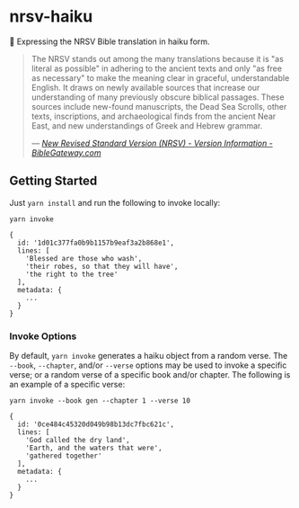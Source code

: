 # nrsv-haiku

🍃 Expressing the NRSV Bible translation in haiku form.

>The NRSV stands out among the many translations because it is "as literal as possible" in adhering to the ancient texts and only "as free as necessary" to make the meaning clear in graceful, understandable English. It draws on newly available sources that increase our understanding of many previously obscure biblical passages. These sources include new-found manuscripts, the Dead Sea Scrolls, other texts, inscriptions, and archaeological finds from the ancient Near East, and new understandings of Greek and Hebrew grammar.
>
>_— [New Revised Standard Version (NRSV) - Version Information - BibleGateway.com](https://www.biblegateway.com/versions/New-Revised-Standard-Version-NRSV-Bible/#vinfo)_

## Getting Started

Just `yarn install` and run the following to invoke locally:

```
yarn invoke

{
  id: '1d01c377fa0b9b1157b9eaf3a2b868e1',
  lines: [
    'Blessed are those who wash',
    'their robes, so that they will have',
    'the right to the tree'
  ],
  metadata: {
    ...
  }
}
```

### Invoke Options

By default, `yarn invoke` generates a haiku object from a random verse. The `--book`, `--chapter`, and/or `--verse` options may be used to invoke a specific verse; or a random verse of a specific book and/or chapter. The following is an example of a specific verse:

```
yarn invoke --book gen --chapter 1 --verse 10

{
  id: '0ce484c45320d049b98b13dc7fbc621c',
  lines: [
    'God called the dry land',
    'Earth, and the waters that were',
    'gathered together'
  ],
  metadata: {
    ...
  }
}
```
